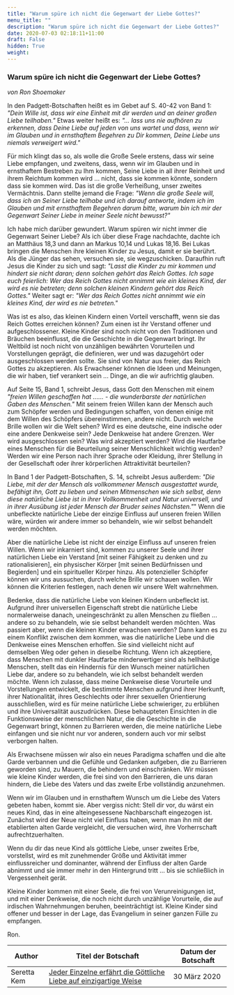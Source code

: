 ```yaml
---
title: "Warum spüre ich nicht die Gegenwart der Liebe Gottes?"
menu_title: ""
description: "Warum spüre ich nicht die Gegenwart der Liebe Gottes?"
date: 2020-07-03 02:18:11+11:00
draft: False
hidden: True
weight:
---
```

### Warum spüre ich nicht die Gegenwart der Liebe Gottes?

*von Ron Shoemaker*

In den Padgett-Botschaften heißt es im Gebet auf S. 40-42 von Band 1: *"Dein Wille ist, dass wir eine Einheit mit dir werden und an deiner großen Liebe teilhaben."* Etwas weiter heißt es: *"... lass uns nie aufhören zu erkennen, dass Deine Liebe auf jeden von uns wartet und dass, wenn wir im Glauben und in ernsthaftem Begehren zu Dir kommen, Deine Liebe uns niemals verweigert wird."*

Für mich klingt das so, als wolle die Große Seele erstens, dass wir seine Liebe empfangen, und zweitens, dass, wenn wir im Glauben und in ernsthaftem Bestreben zu Ihm kommen, Seine Liebe in all ihrer Reinheit und ihrem Reichtum kommen wird ... nicht, dass sie kommen könnte, sondern dass sie kommen wird. Das ist die große Verheißung, unser zweites Vermächtnis. Dann stellte jemand die Frage: *"Wenn die große Seele will, dass ich an Seiner Liebe teilhabe und ich darauf antworte, indem ich im Glauben und mit ernsthaftem Begehren darum bitte, warum bin ich mir der Gegenwart Seiner Liebe in meiner Seele nicht bewusst?"*

Ich habe mich darüber gewundert. Warum spüren wir nicht immer die Gegenwart Seiner Liebe? Als ich über diese Frage nachdachte, dachte ich an Matthäus 18,3 und dann an Markus 10,14 und Lukas 18,16. Bei Lukas bringen die Menschen ihre kleinen Kinder zu Jesus, damit er sie berührt. Als die Jünger das sehen, versuchen sie, sie wegzuschicken. Daraufhin ruft Jesus die Kinder zu sich und sagt: *"Lasst die Kinder zu mir kommen und hindert sie nicht daran; denn solchen gehört das Reich Gottes. Ich sage euch feierlich: Wer das Reich Gottes nicht annimmt wie ein kleines Kind, der wird es nie betreten; denn solchen kleinen Kindern gehört das Reich Gottes."* Weiter sagt er: *"Wer das Reich Gottes nicht annimmt wie ein kleines Kind, der wird es nie betreten."*  

Was ist es also, das kleinen Kindern einen Vorteil verschafft, wenn sie das Reich Gottes erreichen können? Zum einen ist ihr Verstand offener und aufgeschlossener. Kleine Kinder sind noch nicht von den Traditionen und Bräuchen beeinflusst, die die Geschichte in die Gegenwart bringt.  Ihr Weltbild ist noch nicht von unzähligen bewährten Vorurteilen und Vorstellungen geprägt, die definieren, wer und was dazugehört oder ausgeschlossen werden sollte. Sie sind von Natur aus freier, das Reich Gottes zu akzeptieren. Als Erwachsener können die Ideen und Meinungen, die wir haben, tief verankert sein ... Dinge, an die wir aufrichtig glauben.

Auf Seite 15, Band 1, schreibt Jesus, dass Gott den Menschen mit einem *"freien Willen geschaffen hat ...... - die wunderbarste der natürlichen Gaben des Menschen."*  Mit seinem freien Willen kann der Mensch auch zum Schöpfer werden und Bedingungen schaffen, von denen einige mit dem Willen des Schöpfers übereinstimmen, andere nicht. Durch welche Brille wollen wir die Welt sehen? Wird es eine deutsche, eine indische oder eine andere Denkweise sein? Jede Denkweise hat andere Grenzen. Wer wird ausgeschlossen sein? Was wird akzeptiert werden? Wird die Hautfarbe eines Menschen für die Beurteilung seiner Menschlichkeit wichtig werden? Werden wir eine Person nach ihrer Sprache oder Kleidung, ihrer Stellung in der Gesellschaft oder ihrer körperlichen Attraktivität beurteilen?

In Band 1 der Padgett-Botschaften, S. 14, schreibt Jesus außerdem: *"Die Liebe, mit der der Mensch als vollkommener Mensch ausgestattet wurde, befähigt ihn, Gott zu lieben und seinen Mitmenschen wie sich selbst, denn diese natürliche Liebe ist in ihrer Vollkommenheit und Natur universell, und in ihrer Ausübung ist jeder Mensch der Bruder seines Nächsten."*" Wenn die unbefleckte natürliche Liebe der einzige Einfluss auf unseren freien Willen wäre, würden wir andere immer so behandeln, wie wir selbst behandelt werden möchten.

Aber die natürliche Liebe ist nicht der einzige Einfluss auf unseren freien Willen. Wenn wir inkarniert sind, kommen zu unserer Seele und ihrer natürlichen Liebe ein Verstand [mit seiner Fähigkeit zu denken und zu rationalisieren], ein physischer Körper [mit seinen Bedürfnissen und Begierden] und ein spiritueller Körper hinzu. Als potenzieller Schöpfer können wir uns aussuchen, durch welche Brille wir schauen wollen. Wir können die Kriterien festlegen, nach denen wir unsere Welt wahrnehmen.

Bedenke, dass die natürliche Liebe von kleinen Kindern unbefleckt ist. Aufgrund ihrer universellen Eigenschaft strebt die natürliche Liebe normalerweise danach, uneingeschränkt zu allen Menschen zu fließen ... andere so zu behandeln, wie sie selbst behandelt werden möchten. Was passiert aber, wenn die kleinen Kinder erwachsen werden? Dann kann es zu einem Konflikt zwischen dem kommen, was die natürliche Liebe und die Denkweise eines Menschen erhoffen. Sie sind vielleicht nicht auf demselben Weg oder gehen in dieselbe Richtung. Wenn ich akzeptiere, dass Menschen mit dunkler Hautfarbe minderwertiger sind als hellhäutige Menschen, stellt das ein Hindernis für den Wunsch meiner natürlichen Liebe dar, andere so zu behandeln, wie ich selbst behandelt werden möchte. Wenn ich zulasse, dass meine Denkweise diese Vorurteile und Vorstellungen entwickelt, die bestimmte Menschen aufgrund ihrer Herkunft, ihrer Nationalität, ihres Geschlechts oder ihrer sexuellen Orientierung ausschließen, wird es für meine natürliche Liebe schwieriger, zu erblühen und ihre Universalität auszudrücken. Diese behaupteten Einsichten in die Funktionsweise der menschlichen Natur, die die Geschichte in die Gegenwart bringt, können zu Barrieren werden, die meine natürliche Liebe einfangen und sie nicht nur vor anderen, sondern auch vor mir selbst verborgen halten.

Als Erwachsene müssen wir also ein neues Paradigma schaffen und die alte Garde verbannen und die Gefühle und Gedanken aufgeben, die zu Barrieren geworden sind, zu Mauern, die behindern und einschränken. Wir müssen wie kleine Kinder werden, die frei sind von den Barrieren, die uns daran hindern, die Liebe des Vaters und das zweite Erbe vollständig anzunehmen.

Wenn wir im Glauben und in ernsthaftem Wunsch um die Liebe des Vaters gebeten haben, kommt sie. Aber vergiss nicht: Stell dir vor, du wärst ein neues Kind, das in eine alteingesessene Nachbarschaft eingezogen ist. Zunächst wird der Neue nicht viel Einfluss haben, wenn man ihn mit der etablierten alten Garde vergleicht, die versuchen wird, ihre Vorherrschaft aufrechtzuerhalten.

Wenn du dir das neue Kind als göttliche Liebe, unser zweites Erbe, vorstellst, wird es mit zunehmender Größe und Aktivität immer einflussreicher und dominanter, während der Einfluss der alten Garde abnimmt und sie immer mehr in den Hintergrund tritt ... bis sie schließlich in Vergessenheit gerät.

Kleine Kinder kommen mit einer Seele, die frei von Verunreinigungen ist, und mit einer Denkweise, die noch nicht durch unzählige Vorurteile, die auf irdischen Wahrnehmungen beruhen, beeinträchtigt ist.  Kleine Kinder sind offener und besser in der Lage, das Evangelium in seiner ganzen Fülle zu empfangen.

Ron.

**Author** | **Titel der Botschaft** | **Datum der Botschaft**
---|---|---
Seretta Kem | [Jeder Einzelne erfährt die Göttliche Liebe auf einzigartige Weise](/aktuelle-botschaften/aktuelle-botschaften-in-reihenfolge-des-datums/aktuelle-botschaften-2020/jeder-einzelne-erfaehrt-die-goettliche-liebe-auf-einzigartige-weise-af-seretta-kem-30-maerz-2020/) | 30 März 2020
